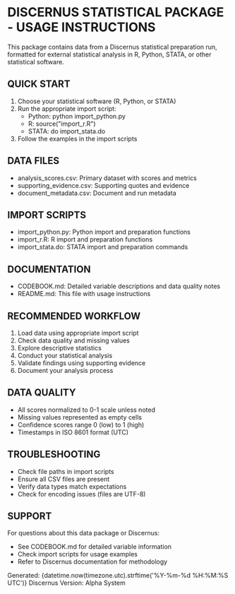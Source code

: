 DISCERNUS STATISTICAL PACKAGE - USAGE INSTRUCTIONS
====================================================

This package contains data from a Discernus statistical preparation run,
formatted for external statistical analysis in R, Python, STATA, or other
statistical software.

QUICK START
-----------
1. Choose your statistical software (R, Python, or STATA)
2. Run the appropriate import script:
   - Python: python import_python.py
   - R: source("import_r.R")
   - STATA: do import_stata.do
3. Follow the examples in the import scripts

DATA FILES
----------
- analysis_scores.csv: Primary dataset with scores and metrics
- supporting_evidence.csv: Supporting quotes and evidence
- document_metadata.csv: Document and run metadata

IMPORT SCRIPTS
--------------
- import_python.py: Python import and preparation functions
- import_r.R: R import and preparation functions  
- import_stata.do: STATA import and preparation commands

DOCUMENTATION
-------------
- CODEBOOK.md: Detailed variable descriptions and data quality notes
- README.md: This file with usage instructions

RECOMMENDED WORKFLOW
--------------------
1. Load data using appropriate import script
2. Check data quality and missing values
3. Explore descriptive statistics
4. Conduct your statistical analysis
5. Validate findings using supporting evidence
6. Document your analysis process

DATA QUALITY
------------
- All scores normalized to 0-1 scale unless noted
- Missing values represented as empty cells
- Confidence scores range 0 (low) to 1 (high)
- Timestamps in ISO 8601 format (UTC)

TROUBLESHOOTING
---------------
- Check file paths in import scripts
- Ensure all CSV files are present
- Verify data types match expectations
- Check for encoding issues (files are UTF-8)

SUPPORT
-------
For questions about this data package or Discernus:
- See CODEBOOK.md for detailed variable information
- Check import scripts for usage examples
- Refer to Discernus documentation for methodology

Generated: {datetime.now(timezone.utc).strftime('%Y-%m-%d %H:%M:%S UTC')}
Discernus Version: Alpha System
